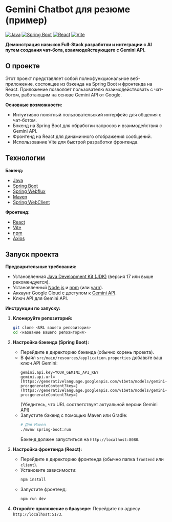 # Gemini Chatbot для резюме (пример)

[![Java](https://img.shields.io/badge/Java-17-orange.svg)](https://www.oracle.com/java/)
[![Spring Boot](https://img.shields.io/badge/Spring%20Boot-3.x-brightgreen.svg)](https://spring.io/projects/spring-boot)
[![React](https://img.shields.io/badge/React-18.x-blue.svg)](https://react.dev/)
[![Vite](https://img.shields.io/badge/Vite-4.x-purple.svg)](https://vitejs.dev/)

**Демонстрация навыков Full-Stack разработки и интеграции с AI путем создания чат-бота, взаимодействующего с Gemini API.**

## О проекте

Этот проект представляет собой полнофункциональное веб-приложение, состоящее из бэкенда на Spring Boot и фронтенда на React. Приложение позволяет пользователю взаимодействовать с чат-ботом, работающим на основе Gemini API от Google.

**Основные возможности:**

* Интуитивно понятный пользовательский интерфейс для общения с чат-ботом.
* Бэкенд на Spring Boot для обработки запросов и взаимодействия с Gemini API.
* Фронтенд на React для динамичного отображения сообщений.
* Использование Vite для быстрой разработки фронтенда.

## Технологии

**Бэкенд:**

* [Java](https://www.oracle.com/java/)
* [Spring Boot](https://spring.io/projects/spring-boot)
* [Spring Webflux](https://spring.io/projects/spring-webflux)
* [Maven](https://maven.apache.org/)
* [Spring WebClient](https://spring.io/projects/spring-framework#learn-more)

**Фронтенд:**

* [React](https://react.dev/)
* [Vite](https://vitejs.dev/)
* [npm](https://www.npmjs.com/)
* [Axios](https://axios-http.com/ru/docs/intro)

## Запуск проекта

**Предварительные требования:**

* Установленная [Java Development Kit (JDK)](https://www.oracle.com/java/technologies/javase-downloads.html) (версия 17 или выше рекомендуется).
* Установленный [Node.js](https://nodejs.org/) и [npm](https://www.npmjs.com/) (или [yarn](https://yarnpkg.com/)).
* Аккаунт Google Cloud с доступом к [Gemini API](https://ai.google.dev/).
* Ключ API для Gemini API.

**Инструкции по запуску:**

1.  **Клонируйте репозиторий:**
    ```bash
    git clone <URL вашего репозитория>
    cd <название вашего репозитория>
    ```

2.  **Настройка бэкенда (Spring Boot):**
    * Перейдите в директорию бэкенда (обычно корень проекта).
    * В файл `src/main/resources/application.properties` добавьте ваш ключ API Gemini:
        ```properties
        gemini.api.key=YOUR_GEMINI_API_KEY
        gemini.api.url=[https://generativelanguage.googleapis.com/v1beta/models/gemini-pro:generateContent?key=](https://generativelanguage.googleapis.com/v1beta/models/gemini-pro:generateContent?key=)
        ```
      (Убедитесь, что URL соответствует актуальной версии Gemini API)
    * Запустите бэкенд с помощью Maven или Gradle:
        ```bash
        # Для Maven
        ./mvnw spring-boot:run
        ```
      Бэкенд должен запуститься на `http://localhost:8080`.

3.  **Настройка фронтенда (React):**
    * Перейдите в директорию фронтенда (обычно папка `frontend` или `client`).
    * Установите зависимости:
        ```bash
        npm install
        ```
    * Запустите фронтенд:
        ```bash
        npm run dev
        ```

4.  **Откройте приложение в браузере:** Перейдите по адресу `http://localhost:5173`.